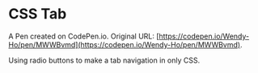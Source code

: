 # CSS Tab

A Pen created on CodePen.io. Original URL: [https://codepen.io/Wendy-Ho/pen/MWWBvmd](https://codepen.io/Wendy-Ho/pen/MWWBvmd).

Using radio buttons to make a tab navigation in only CSS.
